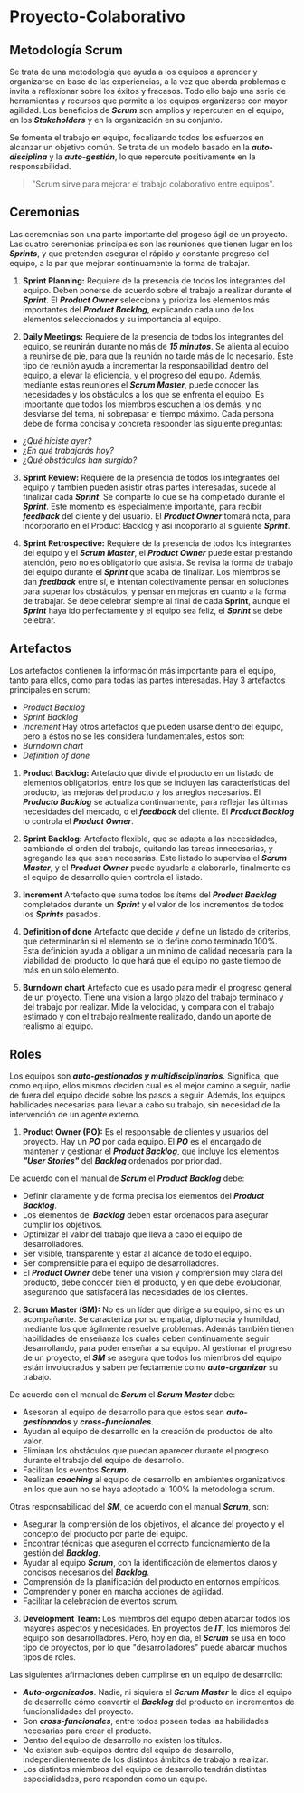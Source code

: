 # Proyecto-Colaborativo

## Metodología Scrum

Se trata de una metodología que ayuda a los equipos a aprender y organizarse en base de las experiencias, a la vez que aborda problemas e invita a reflexionar sobre los éxitos y fracasos. Todo ello bajo una serie de herramientas y recursos que permite a los equipos organizarse con mayor agilidad. Los beneficios de ***Scrum*** son amplios y repercuten en el equipo, en los ***Stakeholders*** y en la organización en su conjunto.

Se fomenta el trabajo en equipo, focalizando todos los esfuerzos en alcanzar un objetivo común. Se trata de un modelo basado en la ***auto-disciplina*** y la ***auto-gestión***, lo que repercute positivamente en la responsabilidad.

> "Scrum sirve para mejorar el trabajo colaborativo entre equipos".

## Ceremonias
Las ceremonias son una parte importante del progeso ágil de un proyecto. Las cuatro ceremonias principales son las reuniones que tienen lugar en los ***Sprints***, y que pretenden asegurar el rápido y constante progreso del equipo, a la par que mejorar continuamente la forma de trabajar.

1. **Sprint Planning:** Requiere de la presencia de todos los integrantes del equipo. Deben ponerse de acuerdo sobre el trabajo a realizar durante el ***Sprint***. El ***Product Owner*** selecciona y prioriza los elementos más importantes del ***Product Backlog***, explicando cada uno de los elementos seleccionados y su importancia al equipo.

2. **Daily Meetings:** Requiere de la presencia de todos los integrantes del equipo, se reunirán durante no más de ***15 minutos***. Se alienta al equipo a reunirse de pie, para que la reunión no tarde más de lo necesario. Este tipo de reunión ayuda a incrementar la responsabilidad dentro del equipo, a elevar la eficiencia, y el progreso del equipo. Además, mediante estas reuniones el ***Scrum Master***, puede conocer las necesidades y los obstáculos a los que se enfrenta el equipo. Es importante que todos los miembros escuchen a los demás, y no desviarse del tema, ni sobrepasar el tiempo máximo. Cada persona debe de forma concisa y concreta responder las siguiente preguntas:
- *¿Qué hiciste ayer?*
- *¿En qué trabajarás hoy?*
- *¿Qué obstáculos han surgido?*

3. **Sprint Review:** Requiere de la presencia de todos los integrantes del equipo y tambien pueden asistir otras partes interesadas, sucede al finalizar cada ***Sprint***. Se comparte lo que se ha completado durante el ***Sprint***. Este momento es especialmente importante, para recibir ***feedback*** del cliente y del usuario. El ***Product Owner*** tomará nota, para incorporarlo en el Product Backlog y así incoporarlo al siguiente ***Sprint***.

4. **Sprint Retrospective:** Requiere de la presencia de todos los integrantes del equipo y el ***Scrum Master***, el ***Product Owner*** puede estar prestando atención, pero no es obligatorio que asista. Se revisa la forma de trabajo del equipo durante el ***Sprint*** que acaba de finalizar. Los miembros se dan ***feedback*** entre sí, e intentan colectivamente pensar en soluciones para superar los obstáculos, y pensar en mejoras en cuanto a la forma de trabajar. Se debe celebrar siempre al final de cada **Sprint**, aunque el ***Sprint*** haya ido perfectamente y el equipo sea feliz, el ***Sprint*** se debe celebrar.


## Artefactos
Los artefactos contienen la información más importante para el equipo, tanto para ellos, como para todas las partes interesadas. 
Hay 3 artefactos principales en scrum: 
- *Product Backlog*
- *Sprint Backlog*
- *Increment*
Hay otros artefactos que pueden usarse dentro del equipo, pero a éstos no se les considera fundamentales, estos son:
- *Burndown chart*
- *Definition of done*

1. **Product Backlog:** Artefacto que divide el producto en un listado de elementos obligatorios, entre los que se incluyen las características del producto, las mejoras del producto y los arreglos necesarios. El ***Producto Backlog*** se actualiza continuamente, para reflejar las últimas necesidades del mercado, o el ***feedback*** del cliente. El ***Product Backlog*** lo controla el ***Product Owner***.

2. **Sprint Backlog:** Artefacto flexible, que se adapta a las necesidades, cambiando el orden del trabajo, quitando las tareas innecesarias, y agregando las que sean necesarias. Este listado lo supervisa el ***Scrum Master***, y el ***Product Owner*** puede ayudarle a elaborarlo, finalmente es el equipo de desarrollo quien controla el listado.

3. **Increment** Artefacto que suma todos los ítems del ***Product Backlog*** completados durante un ***Sprint*** y el valor de los incrementos de todos los ***Sprints*** pasados.

4. **Definition of done** Artefacto que decide y define un listado de criterios, que determinarán si el elemento se lo define como terminado 100%. Esta definición ayuda a obligar a un mínimo de calidad necesaria para la viabilidad del producto, lo que hará que el equipo no gaste tiempo de más en un sólo elemento.

5. **Burndown chart** Artefacto que es usado para medir el progreso general de un proyecto. Tiene una visión a largo plazo del trabajo terminado y del trabajo por realizar. Mide la velocidad, y compara con el trabajo estimado y con el trabajo realmente realizado, dando un aporte de realismo al equipo.

## Roles
Los equipos son ***auto-gestionados y multidisciplinarios***. Significa, que como equipo, ellos mismos deciden cual es el mejor camino a seguir, nadie de fuera del equipo decide sobre los pasos a seguir. Además, los equipos habilidades necesarias para llevar a cabo su trabajo, sin necesidad de la intervención de un agente externo.

1. **Product Owner (PO):** Es el responsable de clientes y usuarios del proyecto. Hay un ***PO*** por cada equipo. El ***PO*** es el encargado de mantener y gestionar el ***Product Backlog***, que incluye los elementos ***"User Stories"*** del ***Backlog*** ordenados por prioridad.

De acuerdo con el manual de ***Scrum*** el ***Product Backlog*** debe:

- Definir claramente y de forma precisa los elementos del ***Product Backlog***.
- Los elementos del ***Backlog*** deben estar ordenados para asegurar cumplir los objetivos.
- Optimizar el valor del trabajo que lleva a cabo el equipo de desarrolladores.
- Ser visible, transparente y estar al alcance de todo el equipo.
- Ser comprensible para el equipo de desarrolladores.
- El ***Product Owner*** debe tener una visión y comprensión muy clara del producto, debe conocer bien el producto, y en que debe evolucionar, asegurando que satisfacerá las necesidades de los clientes.


2. **Scrum Master (SM):** No es un líder que dirige a su equipo, si no es un acompañante. Se caracteriza por su empatía, diplomacia y humildad, mediante los que ágilmente resuelve problemas. Además también tienen habilidades de enseñanza los cuales deben continuamente seguir desarrollando, para poder enseñar a su equipo. Al gestionar el progreso de un proyecto, el ***SM*** se asegura que todos los miembros del equipo están involucrados y saben perfectamente como ***auto-organizar*** su trabajo.

De acuerdo con el manual de ***Scrum*** el ***Scrum Master*** debe:

- Asesoran al equipo de desarrollo para que estos sean ***auto-gestionados*** y ***cross-funcionales***.
- Ayudan al equipo de desarrollo en la creación de productos de alto valor.
- Eliminan los obstáculos que puedan aparecer durante el progreso durante el trabajo del equipo de desarrollo.
- Facilitan los eventos ***Scrum***.
- Realizan ***coaching*** al equipo de desarrollo en ambientes organizativos en los que aún no se haya adoptado al 100% la metodología scrum.

Otras responsabilidad del ***SM***, de acuerdo con el manual ***Scrum***, son:

- Asegurar la comprensión de los objetivos, el alcance del proyecto y el concepto del producto por parte del equipo.
- Encontrar técnicas que aseguren el correcto funcionamiento de la gestión del ***Backlog***.
- Ayudar al equipo ***Scrum***, con la identificación de elementos claros y concisos necesarios del ***Backlog***.
- Comprensión de la planificación del producto en entornos empíricos.
- Comprender y poner en marcha acciones de agilidad.
- Facilitar la celebración de eventos scrum.

3. **Development Team:** Los miembros del equipo deben abarcar todos los mayores aspectos y necesidades. En proyectos de ***IT***, los miembros del equipo son desarrolladores. Pero, hoy en día, el ***Scrum*** se usa en todo tipo de proyectos, por lo que "desarrolladores" puede abarcar muchos tipos de roles.

Las siguientes afirmaciones deben cumplirse en un equipo de desarrollo:

- ***Auto-organizados***. Nadie, ni siquiera el ***Scrum Master*** le dice al equipo de desarrollo cómo convertir el ***Backlog*** del producto en incrementos de funcionalidades del proyecto.
- Son ***cross-funcionales***, entre todos poseen todas las habilidades necesarias para crear el producto.
- Dentro del equipo de desarrollo no existen los títulos.
- No existen sub-equipos dentro del equipo de desarrollo, independientemente de los distintos ámbitos de trabajo a realizar.
- Los distintos miembros del equipo de desarrollo tendrán distintas especialidades, pero responden como un equipo.
